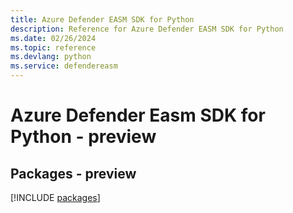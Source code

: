 ```yaml
---
title: Azure Defender EASM SDK for Python
description: Reference for Azure Defender EASM SDK for Python
ms.date: 02/26/2024
ms.topic: reference
ms.devlang: python
ms.service: defendereasm
---
```

# Azure Defender Easm SDK for Python - preview
## Packages - preview
[!INCLUDE [packages](defender-easm-index.md)]